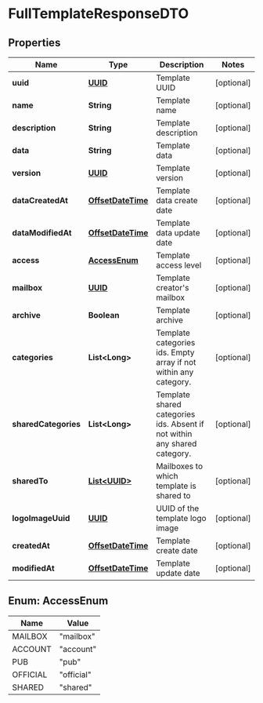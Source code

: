 # FullTemplateResponseDTO

## Properties
Name | Type | Description | Notes
------------ | ------------- | ------------- | -------------
**uuid** | [**UUID**](UUID.md) | Template UUID |  [optional]
**name** | **String** | Template name |  [optional]
**description** | **String** | Template description |  [optional]
**data** | **String** | Template data |  [optional]
**version** | [**UUID**](UUID.md) | Template version |  [optional]
**dataCreatedAt** | [**OffsetDateTime**](OffsetDateTime.md) | Template data create date |  [optional]
**dataModifiedAt** | [**OffsetDateTime**](OffsetDateTime.md) | Template data update date |  [optional]
**access** | [**AccessEnum**](#AccessEnum) | Template access level |  [optional]
**mailbox** | [**UUID**](UUID.md) | Template creator&#x27;s mailbox |  [optional]
**archive** | **Boolean** | Template archive |  [optional]
**categories** | **List&lt;Long&gt;** | Template categories ids. Empty array if not within any category. |  [optional]
**sharedCategories** | **List&lt;Long&gt;** | Template shared categories ids. Absent if not within any shared category. |  [optional]
**sharedTo** | [**List&lt;UUID&gt;**](UUID.md) | Mailboxes to which template is shared to |  [optional]
**logoImageUuid** | [**UUID**](UUID.md) | UUID of the template logo image |  [optional]
**createdAt** | [**OffsetDateTime**](OffsetDateTime.md) | Template create date |  [optional]
**modifiedAt** | [**OffsetDateTime**](OffsetDateTime.md) | Template update date |  [optional]

<a name="AccessEnum"></a>
## Enum: AccessEnum
Name | Value
---- | -----
MAILBOX | &quot;mailbox&quot;
ACCOUNT | &quot;account&quot;
PUB | &quot;pub&quot;
OFFICIAL | &quot;official&quot;
SHARED | &quot;shared&quot;
